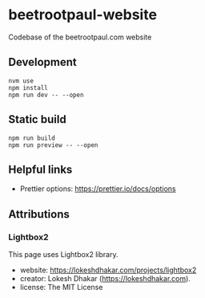 # beetrootpaul-website

Codebase of the beetrootpaul.com website

## Development

```shell
nvm use
npm install
npm run dev -- --open
```

## Static build

```shell
npm run build
npm run preview -- --open
```

## Helpful links

- Prettier options: https://prettier.io/docs/options

## Attributions

### Lightbox2

This page uses Lightbox2 library.

- website: https://lokeshdhakar.com/projects/lightbox2
- creator: Lokesh Dhakar (https://lokeshdhakar.com).
- license: The MIT License
